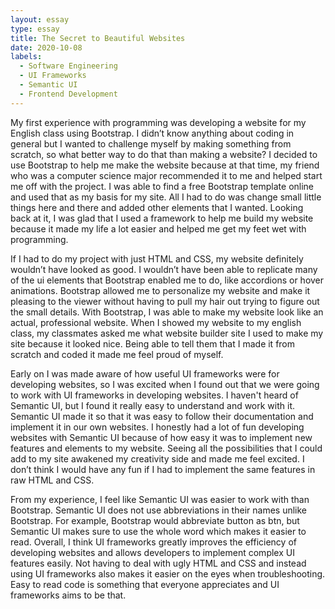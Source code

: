 ```yaml
---
layout: essay
type: essay
title: The Secret to Beautiful Websites
date: 2020-10-08
labels:
  - Software Engineering
  - UI Frameworks
  - Semantic UI
  - Frontend Development 
---
```


My first experience with programming was developing a website for my English class using Bootstrap. I didn’t know anything about coding in general but I wanted to challenge myself by making something from scratch, so what better way to do that than making a website? I decided to use Bootstrap to help me make the website because at that time, my friend who was a computer science major recommended it to me and helped start me off with the project. I was able to find a free Bootstrap template online and used that as my basis for my site. All I had to do was change small little things here and there and added other elements that I wanted. Looking back at it, I was glad that I used a framework to help me build my website because it made my life a lot easier and helped me get my feet wet with programming.

If I had to do my project with just HTML and CSS, my website definitely wouldn’t have looked as good. I wouldn’t have been able to replicate many of the ui elements that Bootstrap enabled me to do, like accordions or hover animations. Bootstrap allowed me to personalize my website and make it pleasing to the viewer without having to pull my hair out trying to figure out the small details. With Bootstrap, I was able to make my website look like an actual, professional website. When I showed my website to my english class, my classmates asked me what website builder site I used to make my site because it looked nice. Being able to tell them that I made it from scratch and coded it made me feel proud of myself. 

Early on I was made aware of how useful UI frameworks were for developing websites, so I was excited when I found out that we were going to work with UI frameworks in developing websites. I haven't heard of Semantic UI, but I found it really easy to understand and work with it. Semantic UI made it so that it was easy to follow their documentation and implement it in our own websites. I honestly had a lot of fun developing websites with Semantic UI because of how easy it was to implement new features and elements to my website. Seeing all the possibilities that I could add to my site awakened my creativity side and made me feel excited. I don’t think I would have any fun if I had to implement the same features in raw HTML and CSS. 

From my experience, I feel like Semantic UI was easier to work with than Bootstrap. Semantic UI does not use abbreviations in their names unlike Bootstrap. For example, Bootstrap would abbreviate button as btn, but Semantic UI makes sure to use the whole word which makes it easier to read. Overall, I think UI frameworks greatly improves the efficiency of developing websites and allows developers to implement complex UI features easily. Not having to deal with ugly HTML and CSS and instead using UI frameworks also makes it easier on the eyes when troubleshooting. Easy to read code is something that everyone appreciates and UI frameworks aims to be that. 


